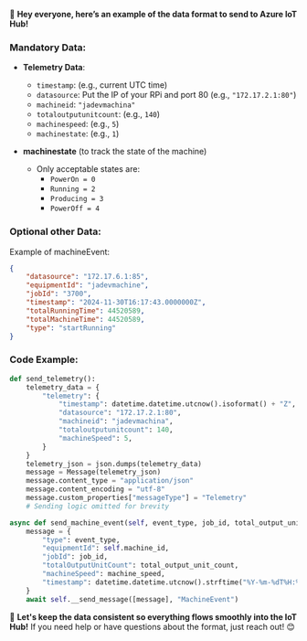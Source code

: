 :wave: **Hey everyone, here’s an example of the data format to send to Azure IoT Hub!**

### **Mandatory Data:**

- **Telemetry Data**:
    - `timestamp`: (e.g., current UTC time)
    - `datasource`: Put the IP of your RPi and port 80 (e.g., `"172.17.2.1:80"`)
    - `machineid`: `"jadevmachina"`
    - `totaloutputunitcount`: (e.g., `140`)
    - `machinespeed`: (e.g., `5`)
    - `machinestate`: (e.g., `1`)

- **machinestate** (to track the state of the machine)
    - Only acceptable states are:
        - `PowerOn = 0`
        - `Running = 2`
        - `Producing = 3`
        - `PowerOff = 4`

### **Optional other Data:**

Example of machineEvent:
```json
{
	"datasource": "172.17.6.1:85",
	"equipmentId": "jadevmachine",
	"jobId": "3700",
	"timestamp": "2024-11-30T16:17:43.0000000Z",
	"totalRunningTime": 44520589,
	"totalMachineTime": 44520589,
	"type": "startRunning"
}
```

### **Code Example**:

```python
def send_telemetry():
    telemetry_data = {
        "telemetry": {
            "timestamp": datetime.datetime.utcnow().isoformat() + "Z",
            "datasource": "172.17.2.1:80",
            "machineid": "jadevmachina",
            "totaloutputunitcount": 140,
            "machineSpeed": 5,
        }
    }
    telemetry_json = json.dumps(telemetry_data)
    message = Message(telemetry_json)
    message.content_type = "application/json"
    message.content_encoding = "utf-8"
    message.custom_properties["messageType"] = "Telemetry"
    # Sending logic omitted for brevity

async def send_machine_event(self, event_type, job_id, total_output_unit_count, machine_speed):
    message = {
        "type": event_type,
        "equipmentId": self.machine_id,
        "jobId": job_id,
        "totalOutputUnitCount": total_output_unit_count,
        "machineSpeed": machine_speed,
        "timestamp": datetime.datetime.utcnow().strftime("%Y-%m-%dT%H:%M:%S.%fZ"),
    }
    await self.__send_message([message], "MachineEvent")
```

:rocket: **Let's keep the data consistent so everything flows smoothly into the IoT Hub!** If you need help or have questions about the format, just reach out! :blush:
